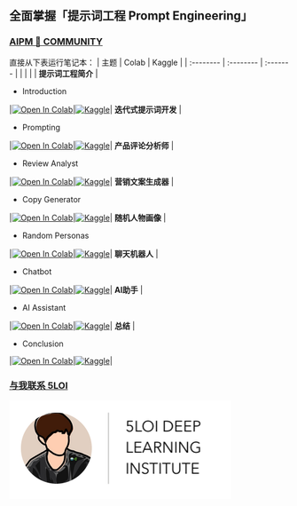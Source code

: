 ## 全面掌握「提示词工程 Prompt Engineering」

### [AIPM 🌿 COMMUNITY](https://www.theforage.cn/community)

直接从下表运行笔记本：
| 主题 | Colab | Kaggle |
| :-------- | :-------- | :------- |
| | | |
**提示词工程简介**
|<ul><li>Introduction</li></ul>|[![Open In Colab](https://colab.research.google.com/assets/colab-badge.svg)](https://colab.research.google.com/github/wuloi/5loi-prompt-engineering/blob/zh/Prompt_Engineering/zh/1-Introduction-zh.ipynb)|[![Kaggle](https://kaggle.com/static/images/open-in-kaggle.svg)](https://kaggle.com/kernels/welcome?src=https://github.com/wuloi/5loi-prompt-engineering/blob/zh/Prompt_Engineering/zh/1-Introduction-zh.ipynb)|
**迭代式提示词开发**
|<ul><li>Prompting</li></ul>|[![Open In Colab](https://colab.research.google.com/assets/colab-badge.svg)](https://colab.research.google.com/github/wuloi/5loi-prompt-engineering/blob/zh/Prompt_Engineering/zh/2-Prompting-zh.ipynb)|[![Kaggle](https://kaggle.com/static/images/open-in-kaggle.svg)](https://kaggle.com/kernels/welcome?src=https://github.com/wuloi/5loi-prompt-engineering/blob/zh/Prompt_Engineering/zh/2-Prompting-zh.ipynb)|
**产品评论分析师**
|<ul><li>Review Analyst</li></ul>|[![Open In Colab](https://colab.research.google.com/assets/colab-badge.svg)](https://colab.research.google.com/github/wuloi/5loi-prompt-engineering/blob/zh/Prompt_Engineering/zh/3-Review%20Analyst-zh.ipynb)|[![Kaggle](https://kaggle.com/static/images/open-in-kaggle.svg)](https://kaggle.com/kernels/welcome?src=https://github.com/wuloi/5loi-prompt-engineering/blob/zh/Prompt_Engineering/zh/3-Review%20Analyst-zh.ipynb)|
**营销文案生成器**
|<ul><li>Copy Generator</li></ul>|[![Open In Colab](https://colab.research.google.com/assets/colab-badge.svg)](https://colab.research.google.com/github/wuloi/5loi-prompt-engineering/blob/zh/Prompt_Engineering/zh/4-Copy%20Generator.ipynb)|[![Kaggle](https://kaggle.com/static/images/open-in-kaggle.svg)](https://kaggle.com/kernels/welcome?src=https://github.com/wuloi/5loi-prompt-engineering/blob/zh/Prompt_Engineering/zh/4-Copy%20Generator.ipynb)|
**随机人物画像**
|<ul><li>Random Personas</li></ul>|[![Open In Colab](https://colab.research.google.com/assets/colab-badge.svg)](https://colab.research.google.com/github/wuloi/5loi-prompt-engineering/blob/zh/Prompt_Engineering/zh/5-Random%20Personas.ipynb)|[![Kaggle](https://kaggle.com/static/images/open-in-kaggle.svg)](https://kaggle.com/kernels/welcome?src=https://github.com/wuloi/5loi-prompt-engineering/blob/zh/Prompt_Engineering/zh/5-Random%20Personas.ipynb)|
**聊天机器人**
|<ul><li>Chatbot</li></ul>|[![Open In Colab](https://colab.research.google.com/assets/colab-badge.svg)](https://colab.research.google.com/github/wuloi/5loi-prompt-engineering/blob/zh/Prompt_Engineering/zh/6-Chatbot.ipynb)|[![Kaggle](https://kaggle.com/static/images/open-in-kaggle.svg)](https://kaggle.com/kernels/welcome?src=https://github.com/wuloi/5loi-prompt-engineering/blob/zh/Prompt_Engineering/zh/6-Chatbot.ipynb)|
**AI助手**
|<ul><li>AI Assistant</li></ul>|[![Open In Colab](https://colab.research.google.com/assets/colab-badge.svg)](https://colab.research.google.com/github/wuloi/5loi-prompt-engineering/blob/zh/Prompt_Engineering/zh/7-AI%20Assistant.ipynb)|[![Kaggle](https://kaggle.com/static/images/open-in-kaggle.svg)](https://kaggle.com/kernels/welcome?src=https://github.com/wuloi/5loi-prompt-engineering/blob/zh/Prompt_Engineering/zh/7-AI%20Assistant.ipynb)|
**总结**
|<ul><li>Conclusion</li></ul>|[![Open In Colab](https://colab.research.google.com/assets/colab-badge.svg)](https://colab.research.google.com/github/wuloi/5loi-prompt-engineering/blob/zh/Prompt_Engineering/zh/8-Conclusion.ipynb)|[![Kaggle](https://kaggle.com/static/images/open-in-kaggle.svg)](https://kaggle.com/kernels/welcome?src=https://github.com/wuloi/5loi-prompt-engineering/blob/zh/Prompt_Engineering/zh/8-Conclusion.ipynb)|


### [与我联系 5LOI](https://5loi.com/about_loi)

![DLI Header](Prompt_Engineering/images/DLI_Header.png)